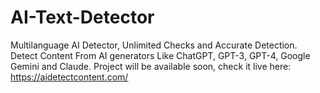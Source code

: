 # AI-Text-Detector
Multilanguage AI Detector, Unlimited Checks and Accurate Detection. Detect Content From AI generators Like ChatGPT, GPT-3, GPT-4, Google Gemini and Claude.
Project will be available soon, check it live here: https://aidetectcontent.com/
